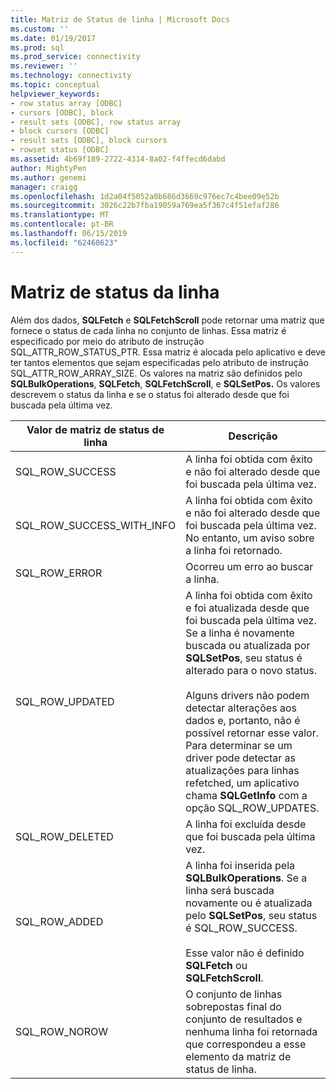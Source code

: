 ```yaml
---
title: Matriz de Status de linha | Microsoft Docs
ms.custom: ''
ms.date: 01/19/2017
ms.prod: sql
ms.prod_service: connectivity
ms.reviewer: ''
ms.technology: connectivity
ms.topic: conceptual
helpviewer_keywords:
- row status array [ODBC]
- cursors [ODBC], block
- result sets [ODBC], row status array
- block cursors [ODBC]
- result sets [ODBC], block cursors
- rowset status [ODBC]
ms.assetid: 4b69f189-2722-4314-8a02-f4ffecd6dabd
author: MightyPen
ms.author: genemi
manager: craigg
ms.openlocfilehash: 1d2a04f5052a0b686d3669c976ec7c4bee09e52b
ms.sourcegitcommit: 3026c22b7fba19059a769ea5f367c4f51efaf286
ms.translationtype: MT
ms.contentlocale: pt-BR
ms.lasthandoff: 06/15/2019
ms.locfileid: "62468623"
---
```

# <a name="row-status-array"></a>Matriz de status da linha
Além dos dados, **SQLFetch** e **SQLFetchScroll** pode retornar uma matriz que fornece o status de cada linha no conjunto de linhas. Essa matriz é especificado por meio do atributo de instrução SQL_ATTR_ROW_STATUS_PTR. Essa matriz é alocada pelo aplicativo e deve ter tantos elementos que sejam especificadas pelo atributo de instrução SQL_ATTR_ROW_ARRAY_SIZE. Os valores na matriz são definidos pelo **SQLBulkOperations**, **SQLFetch**, **SQLFetchScroll**, e **SQLSetPos.** Os valores descrevem o status da linha e se o status foi alterado desde que foi buscada pela última vez.  
  
|Valor de matriz de status de linha|Descrição|  
|----------------------------|-----------------|  
|SQL_ROW_SUCCESS|A linha foi obtida com êxito e não foi alterado desde que foi buscada pela última vez.|  
|SQL_ROW_SUCCESS_WITH_INFO|A linha foi obtida com êxito e não foi alterado desde que foi buscada pela última vez. No entanto, um aviso sobre a linha foi retornado.|  
|SQL_ROW_ERROR|Ocorreu um erro ao buscar a linha.|  
|SQL_ROW_UPDATED|A linha foi obtida com êxito e foi atualizada desde que foi buscada pela última vez. Se a linha é novamente buscada ou atualizada por **SQLSetPos**, seu status é alterado para o novo status.<br /><br /> Alguns drivers não podem detectar alterações aos dados e, portanto, não é possível retornar esse valor. Para determinar se um driver pode detectar as atualizações para linhas refetched, um aplicativo chama **SQLGetInfo** com a opção SQL_ROW_UPDATES.|  
|SQL_ROW_DELETED|A linha foi excluída desde que foi buscada pela última vez.|  
|SQL_ROW_ADDED|A linha foi inserida pela **SQLBulkOperations**. Se a linha será buscada novamente ou é atualizada pelo **SQLSetPos**, seu status é SQL_ROW_SUCCESS.<br /><br /> Esse valor não é definido **SQLFetch** ou **SQLFetchScroll**.|  
|SQL_ROW_NOROW|O conjunto de linhas sobrepostas final do conjunto de resultados e nenhuma linha foi retornada que correspondeu a esse elemento da matriz de status de linha.|
